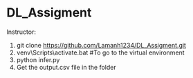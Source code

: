 # DL_Assigment

Instructor:
1. git clone https://github.com/Lamanh1234/DL_Assigment.git 
2. venv\Scripts\activate.bat #To go to the virtual environment
3. python infer.py
4. Get the output.csv file in the folder
